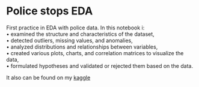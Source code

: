 # Police stops EDA
First practice in EDA with police data. In this notebook i:  
• examined the structure and characteristics of the dataset,  
• detected outliers, missing values, and anomalies,  
• analyzed distributions and relationships between variables,  
• created various plots, charts, and correlation matrices to visualize the data,  
•  formulated hypotheses and validated or rejected them based on the data.

It also can be found on my [kaggle](https://www.kaggle.com/code/maximravichev/police-stops-eda)

